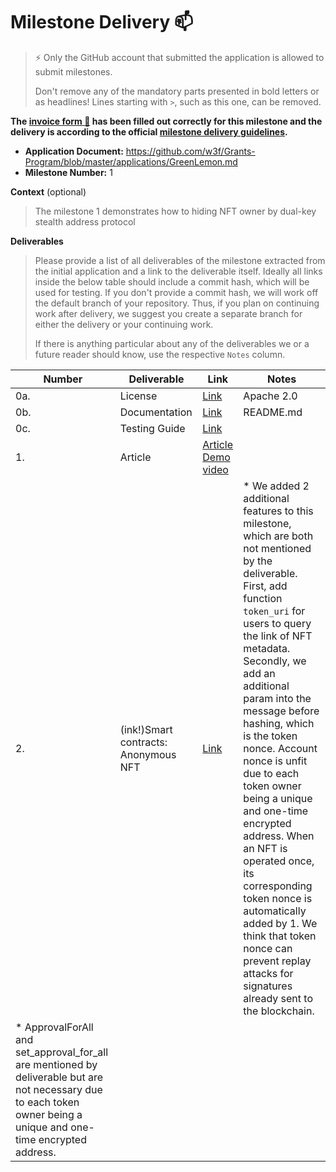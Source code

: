 # Milestone Delivery :mailbox:

> ⚡ Only the GitHub account that submitted the application is allowed to submit milestones. 
> 
> Don't remove any of the mandatory parts presented in bold letters or as headlines! Lines starting with `>`, such as this one, can be removed.

**The [invoice form :pencil:](https://docs.google.com/forms/d/e/1FAIpQLSfmNYaoCgrxyhzgoKQ0ynQvnNRoTmgApz9NrMp-hd8mhIiO0A/viewform) has been filled out correctly for this milestone and the delivery is according to the official [milestone delivery guidelines](https://github.com/w3f/Grants-Program/blob/master/docs/milestone-deliverables-guidelines.md).**  

* **Application Document:** https://github.com/w3f/Grants-Program/blob/master/applications/GreenLemon.md
* **Milestone Number:** 1

**Context** (optional)
> The milestone 1 demonstrates how to hiding NFT owner by dual-key stealth address protocol


**Deliverables**
> Please provide a list of all deliverables of the milestone extracted from the initial application and a link to the deliverable itself. Ideally all links inside the below table should include a commit hash, which will be used for testing. If you don't provide a commit hash, we will work off the default branch of your repository. Thus, if you plan on continuing work after delivery, we suggest you create a separate branch for either the delivery or your continuing work. 
> 
> If there is anything particular about any of the deliverables we or a future reader should know, use the respective `Notes` column.

| Number | Deliverable                          | Link                                                                                    | Notes                                                        |
| ------ | ------------------------------------ | --------------------------------------------------------------------------------------- | ------------------------------------------------------------ |
| 0a.    | License                              | [Link](https://github.com/GreenLemonProtocol/dksap-polkadot/blob/main/LICENSE)          | Apache 2.0                                             
| 0b.    | Documentation                        | [Link](https://github.com/GreenLemonProtocol/dksap-polkadot/blob/main/README.md)        | README.md       
| 0c.    | Testing Guide                        | [Link](https://github.com/GreenLemonProtocol/dksap-polkadot/blob/main/README.md)        |                           
| 1.     | Article                              | [Article](https://medium.com/@wuyahuang/green-lemon-protocol-an-anonymous-nft-solution-2fad91cc8f48) [Demo video](https://www.youtube.com/watch?v=etVIPgOjFNg)|
| 2.     | (ink!)Smart contracts: Anonymous NFT	| [Link](https://github.com/GreenLemonProtocol/dksap-polkadot/blob/main/erc721/lib.rs)    | * We added 2 additional features to this milestone, which are both not mentioned by the deliverable. First, add function `token_uri` for users to query the link of NFT metadata. Secondly, we add an additional param into the message before hashing, which is the token nonce. Account nonce is unfit due to each token owner being a unique and one-time encrypted address. When an NFT is operated once, its corresponding token nonce is automatically added by 1. We think that token nonce can prevent replay attacks for signatures already sent to the blockchain.
* ApprovalForAll and set_approval_for_all are mentioned by deliverable but are not necessary due to each token owner being a unique and one-time encrypted address. |
